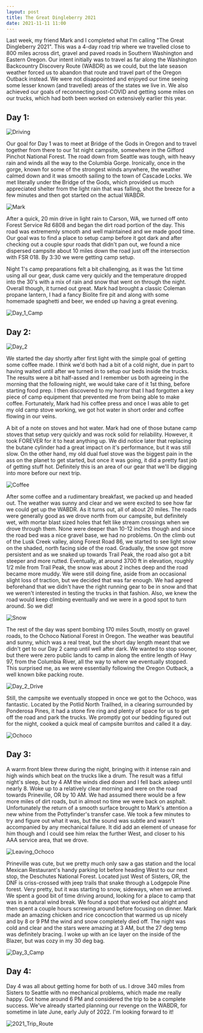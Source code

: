 ```yaml
---
layout: post
title: The Great Dingleberry 2021
date: 2021-11-11 11:00
---
```


Last week, my friend Mark and I completed what I'm calling "The Great Dingleberry 2021".  This was a 4-day road trip where we travelled close to 800 miles across dirt, gravel and paved roads in Southern Washington and Eastern Oregon.  Our intent initially was to travel as far along the Washington Backcountry Discovery Route (WABDR) as we could, but the late season weather forced us to abandon that route and travel part of the Oregon Outback instead.  We were not disappointed and enjoyed our time seeing some lesser known (and travelled) areas of the states we live in.  We also achieved our goals of reconnecting post-COVID and getting some miles on our trucks, which had both been worked on extensively earlier this year.

## Day 1:

![Driving](https://lh3.googleusercontent.com/pw/AM-JKLXLe7sLZTs-VgpF7I2j_Y6fJTm0VdjK_m06MqurKU3q9XGA_GGq0Ur27yqfsN-npDhNE2D1b31JQ9VU9uT0gGL9U4_Y6Xysg2omROo4XRs-bcxesJEVpwiofYPfLHIukbv8uJ-JsJz4LflWst7gQYXbzQ=w1122-h1494-no?authuser=0)

Our goal for Day 1 was to meet at Bridge of the Gods in Oregon and to travel together from there to our 1st night campsite, somewhere in the Gifford Pinchot National Forest.  The road down from Seattle was tough, with heavy rain and winds all the way to the Columbia Gorge.  Ironically, once in the gorge, known for some of the strongest winds anywhere, the weather calmed down and it was smooth sailing to the town of Cascade Locks.  We met literally under the Bridge of the Gods, which provided us much appreciated shelter from the light rain that was falling, shot the breeze for a few minutes and then got started on the actual WABDR.

![Mark](https://lh3.googleusercontent.com/pw/AM-JKLX0XKptJP2TUJ5kNGialMDBqcGrGj3coPS7ERy2FpbvrKZmGZxXbt6Q9TlsvAEi6MoSG71mQwS1iRSkrvyVREBKRGGrs4878LUs016rRT75alsIlz5eXbIGkniDumMRCFNEBlxCFoX8b3Q8MaKcm6YoKA=w1122-h1494-no?authuser=0)

After a quick, 20 min drive in light rain to Carson, WA, we turned off onto Forest Service Rd 6808 and began the dirt road portion of the day.  This road was extrememly smooth and well maintained and we made good time.  Our goal was to find a place to setup camp before it got dark and after checking out a couple spur roads that didn't pan out, we found a nice dispersed campsite about 10 miles down the road just off the intersection with FSR 018. By 3:30 we were getting camp setup.

Night 1's camp preparations felt a bit challenging, as it was the 1st time using all our gear, dusk came very quickly and the temperature dropped into the 30's with a mix of rain and snow that went on through the night.  Overall though, it turned out great.  Mark had brought a classic Coleman propane lantern, I had a fancy Biolite fire pit and along with some homemade spaghetti and beer, we ended up having a great evening.

![Day_1_Camp](https://lh3.googleusercontent.com/pw/AM-JKLXY6XSLTsm6Yaw6x-oPSnM3Y7GlxtJN053Zxdnykc14fThfZkxOZNLkLdgAF46jWi0hagIIroKaoQ1iMbuSq3-OtfkOYHmNtfmClfGa_eU8KdxwrCS9Q_0d1hhBP5xHoGmPZNBv00fwvTavYiA5C0zlRg=w1122-h1494-no?authuser=0)

## Day 2:

![Day_2](https://lh3.googleusercontent.com/pw/AM-JKLU4Bu-1xVoc4onkxqvHM_N2h2Tq7KKKuLbhtzy5q3utvbSC3JiOzymUqKIZYxPIlWcAELrW_jQa1ruNhpR8RXIgtfkImCDLwiuGJUoBvCnJZRQdklhlDD9pAmIDTrRHQYtLrYFQ9qIhn5k9UV39RmQgpQ=w1122-h1494-no?authuser=0)

We started the day shortly after first light with the simple goal of getting some coffee made.  I think we'd both had a bit of a cold night, due in part to having waited until after we turned in to setup our beds inside the trucks.  The results were a bit half-assed and I remember us both agreeing in the morning that the following night, we would take care of it 1st thing, before starting food prep.  I then discovered to my horror that I had forgotten a key piece of camp equipment that prevented me from being able to make coffee.  Fortunately, Mark had his coffee press and once I was able to get my old camp stove working, we got hot water in short order and coffee flowing in our veins.

A bit of a note on stoves and hot water.  Mark had one of those butane camp stoves that setup very quickly and was rock solid for reliability.  However, it took FOREVER for it to heat anything up.  We did notice later that replacing the butane cylinder had a great impact on it's performance, but it was still slow.  On the other hand, my old dual fuel stove was the biggest pain in the ass on the planet to get started, but once it was going, it did a pretty fast job of getting stuff hot.  Definitely this is an area of our gear that we'll be digging into more before our next trip.

![Coffee](https://lh3.googleusercontent.com/pw/AM-JKLUOB366TTsOmK4MHIY7KCVPs9QPa6RCdevf85GhJgsw5WT-6g5pyeHRPmq9VdtRWT8AHGrtsdX_8F-7ELoEaSmgU9Z-0AcjPHR0j8EL2kD6wo5Bl-9YDxUZYNeYuSN5e2QVuJ7Rd24NMFgg1g54lfxPww=w1122-h1494-no?authuser=0)

After some coffee and a rudimentary breakfast, we packed up and headed out.  The weather was sunny and clear and we were excited to see how far we could get up the WABDR. As it turns out, all of about 20 miles.  The roads were generally good as we drove north from our campsite, but definitely wet, with mortar blast sized holes that felt like stream crossings when we drove through them.  None were deeper than 10-12 inches though and since the road bed was a nice gravel base, we had no problems.  On the climb out of the Lusk Creek valley, along Forest Road 86, we started to see light snow on the shaded, north facing side of the road.  Gradually, the snow got more persistent and as we snaked up towards Trail Peak, the road also got a bit steeper and more rutted.  Eventually, at around 3700 ft in elevation, roughly 1/2 mile from Trail Peak, the snow was about 2 inches deep and the road became more muddy.  We were still doing fine, aside from an occasional slight loss of traction, but we decided that was far enough.  We had agreed beforehand that we didn't have the right running gear to be in snow and that we weren't interested in testing the trucks in that fashion.  Also, we knew the road would keep climbing eventually and we were in a good spot to turn around.  So we did!

![Snow](https://lh3.googleusercontent.com/pw/AM-JKLWNW6Wcn8QAnq9lgB10u-v0D2i6LyWXSxN9KEcFK_I-QnnAJgop0pcPwiBfrUq_pf-SZ0yWnFohY_9GjmWFr4G3tmQ1_8IKc6bPyrHkJ4SgFj-QrCdSUdX-wUPKTFcidVOK36Olu3NfJZ0bF6Zzpa99cw=w1080-h1289-no?authuser=0)

The rest of the day was spent bombing 170 miles South, mostly on gravel roads, to the Ochoco National Forest in Oregon.  The weather was beautiful and sunny, which was a real treat, but the short day length meant that we didn't get to our Day 2 camp until well after dark.  We wanted to stop sooner, but there were zero public lands to camp in along the entire length of Hwy 97, from the Columbia River, all the way to where we eventually stopped.  This surprised me, as we were essentially following the Oregon Outback, a well known bike packing route.

![Day_2_Drive](https://lh3.googleusercontent.com/pw/AM-JKLU-rLpnevoH0JY8uxsKbV-Y-mS799Ihx0z_R0TT-ibbfpT9I-NAtUzBk3j9nCYDlaPjFAeDETuWLh5U8qb-pHx33-T3O39CvG3RWiKSTJFNXtUPKnyRVO1KWttHGS9YnQSsQCdncH76jA-uNHr9bHIQ5g=w1992-h1494-no?authuser=0)

Still, the campsite we eventually stopped in once we got to the Ochoco, was fantastic. Located by the Potlid North Trailhed, in a clearing surrounded by Ponderosa Pines, it had a stone fire ring and plenty of space for us to get off the road and park the trucks.  We promptly got our bedding figured out for the night, cooked a quick meal of campsite burritos and called it a day.

![Ochoco](https://lh3.googleusercontent.com/pw/AM-JKLWgjPy3CUrHnhgUHuf_d9HabYeFagKcyaj0h3f1Hes7fuH3ZmDIUGjq7wSMiJFQOgMowMVfoW-kfRyWkApF58YMxRKvl9YG8pinACEgSo5b1pCXR5_vCftrwQ_XlvPB5CQzGQh0Yt7rUtCwW52V71OS=w2560-h1212-no?authuser=0)

## Day 3:

A warm front blew threw during the night, bringing with it intense rain and high winds which beat on the trucks like a drum. The result was a fitful night's sleep, but by 4 AM the winds died down and I fell back asleep until nearly 8.  Woke up to a relatively clear morning and were on the road towards Prineville, OR by 10 AM.  We had assumed there would be a few more miles of dirt roads, but in almost no time we were back on asphalt.  Unfortunately the return of a smooth surface brought to Mark's attention a new whine from the Pottyfinder's transfer case.  We took a few minutes to try and figure out what it was, but the sound was subtle and wasn't accompanied by any mechanical failure.  It did add an element of unease for him though and I could see him relax the further West, and closer to his AAA service area, that we drove.

![Leaving_Ochoco](https://lh3.googleusercontent.com/pw/AM-JKLW4Yg92GKoaxf6ZhFGw7GHUk-H6c9JsHOfxObKV47Mvv0DAbAxEj53lPuinJY9YOCHVGb_Lh-_7CW8NpnPsOnHiGAFSKjxqiooGbNtpmeEzwcPmFmVtc6SYh7xrkPjIN786ZsDEyR22CbNxqEkDCJSy=w2560-h1212-no?authuser=0)

Prineville was cute, but we pretty much only saw a gas station and the local Mexican Restaurant's handy parking lot before heading West to our next stop, the Deschutes National Forest. Located just West of Sisters, OR, the DNF is criss-crossed with jeep trails that snake through a Lodgepole Pine forest.  Very pretty, but it was starting to snow, sideways, when we arrived.  We spent a good bit of time driving around, looking for a place to camp that was in a natural wind break.  We found a spot that worked out alright and then spent a couple hours screwing around before focusing on dinner.  Mark made an amazing chicken and rice concoction that warmed us up nicely and by 8 or 9 PM the wind and snow completely died off.  The night was cold and clear and the stars were amazing at 3 AM, but the 27 deg temp was definitely bracing.  I woke up with an ice layer on the inside of the Blazer, but was cozy in my 30 deg bag.

![Day_3_Camp](https://lh3.googleusercontent.com/pw/AM-JKLVuCtemg67dXK9EKjWR6KALSUzm364xAtvlYQ-aFVWJbMaDuBXLo2E4NlQwsgKKo3DvOtcQwGxBuONtRiTf6KPSJe5grOc59j8A4V_lPqFcJwznqJSApaUE_78OtkuNmBEm4umiGIZHaxzt9AqOhOYoVA=w1122-h1494-no?authuser=0)

## Day 4:

Day 4 was all about getting home for both of us.  I drove 340 miles from Sisters to Seattle with no mechanical problems, which made me really happy.  Got home around 6 PM and considered the trip to be a complete success.  We've already started planning our revenge on the WABDR, for sometime in late June, early July of 2022.  I'm looking forward to it!

![2021_Trip_Route](https://lh3.googleusercontent.com/pw/AM-JKLV-9T3LJE9PybpR2toshLqb2N3EdLYaGhA2F9vmb1O2A-AffV9cZyPLV1AWrH5i9r6rdRFz1kjsKGce7ombZxQC0Mu_992JnxpBLLgudqEcTXLi6BcaTSX0SZuYbFimJ0kgqtJ1y9yCqjNwA4_CgVGyHw=w1496-h1494-no?authuser=0)